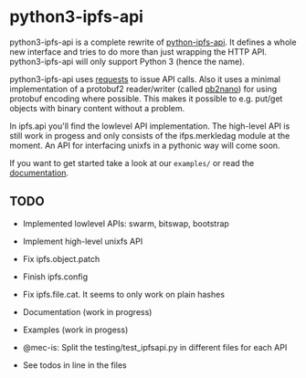 # python3-ipfs-api

python3-ipfs-api is a complete rewrite of [python-ipfs-api](https://github.com/ipfs/python-ipfs-api).
It defines a whole new interface and tries to do more than just wrapping the
HTTP API. python3-ipfs-api will only support Python 3 (hence the name).

python3-ipfs-api uses [requests](http://python-requests.org) to issue API
calls. Also it uses a minimal implementation of a protobuf2 reader/writer (called
[pb2nano](https://github.com/jgraef/python3-pb2nano)) for using protobuf encoding where possible. This makes it
possible to e.g. put/get objects with binary content without a problem.

In ipfs.api you'll find the lowlevel API implementation. The high-level API is
still work in progess and only consists of the ifps.merkledag module at the moment. An
API for interfacing unixfs in a pythonic way will come soon.

If you want to get started take a look at our `examples/` or read the
[documentation](http://python3-ipfs-api.readthedocs.org/en/latest/).


## TODO

 * Implemented lowlevel APIs: swarm, bitswap, bootstrap
 * Implement high-level unixfs API
 * Fix ipfs.object.patch
 * Finish ipfs.config
 * Fix ipfs.file.cat. It seems to only work on plain hashes
 
 * Documentation (work in progress)
 * Examples (work in progess)

 * @mec-is: Split the testing/test_ipfsapi.py in different files for each API
 * See todos in line in the files
